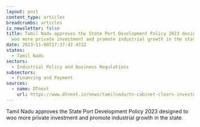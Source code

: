 ```yaml
---
layout: post
content_type: articles
breadcrumbs: articles
is_newsletter: false
title: Tamil Nadu approves the State Port Development Policy 2023 designed to
  woo more private investment and promote industrial growth in the state
date: 2023-11-08T17:37:42.472Z
states:
  - Tamil Nadu
sectors:
  - Industrial Policy and Business Regulations
subsectors:
  - Financing and Payment
sources:
  - name: DTnext
    url: https://www.dtnext.in/news/tamilnadu/tn-cabinet-clears-investment-worth-rs-7108-cr-tn-port-policy-approved-745333
---
```

Tamil Nadu approves the State Port Development Policy 2023 designed to woo more private investment and promote industrial growth in the state.
